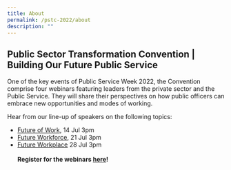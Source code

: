 ```yaml
---
title: About
permalink: /pstc-2022/about
description: ""
---
```

## Public Sector Transformation Convention | Building Our Future Public Service
One of the key events of Public Service Week 2022, the Convention comprise four webinars featuring leaders from the private sector and the Public Service. They will share their perspectives on how public officers can embrace new opportunities and modes of working.
<br>


Hear from our line-up of speakers on the following topics:<br>
  * [Future of Work](/pstc-2022/future-of-work/), 14 Jul 3pm
  * [Future Workforce](/pstc-2022/future-workforce/), 21 Jul 3pm
  * [Future Workplace](/pstc-2022/future-workplace/) 28 Jul 3pm
<br><br>
<b>Register for the webinars <a href="">here</a>!</b>